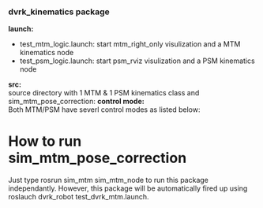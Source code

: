 ### dvrk_kinematics package

**launch:**  
 - test\_mtm\_logic.launch: start mtm\_right\_only visulization and a MTM kinematics node  
 - test\_psm\_logic.launch: start psm\_rviz visulization and a PSM kinematics node  
   
**src:**    
source directory with 1 MTM & 1 PSM kinematics class and sim_mtm_pose_correction: 
**control mode:**  
Both MTM/PSM have severl control modes as listed below:

# How to run sim_mtm_pose_correction
Just type rosrun sim_mtm sim_mtm_node to run this package independantly. However, this package will
be automatically fired up using roslauch dvrk_robot test_dvrk_mtm.launch.
